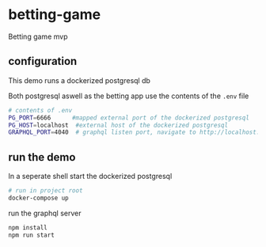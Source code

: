 # betting-game

Betting game mvp

## configuration

This demo runs a dockerized postgresql db

Both postgresql aswell as the betting app use the contents of the `.env` file

```bash
# contents of .env
PG_PORT=6666      #mapped external port of the dockerized postgresql 
PG_HOST=localhost  #external host of the dockerized postgresql
GRAPHQL_PORT=4040  # graphql listen port, navigate to http://localhost:4040/
```

## run the demo

In a seperate shell start the dockerized postgresql

```bash
# run in project root
docker-compose up
```

run the graphql server

```bash
npm install
npm run start
```
